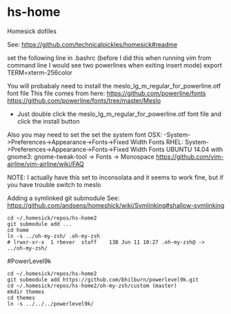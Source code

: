 # hs-home
Homesick dofiles

See: https://github.com/technicalpickles/homesick#readme


set the following line in .bashrc (before I did this when running vim from command line I would see two powerlines when exiting insert mode)
export TERM=xterm-256color

You will probabaly need to install the meslo_lg_m_regular_for_powerline.otf font file
This file comes from here: 
https://github.com/powerline/fonts
https://github.com/powerline/fonts/tree/master/Meslo

- Just double click the meslo_lg_m_regular_for_powerline.otf font file and click the install button

Also you may need to set the set the system font
OSX: -System->Preferences->Appearance->Fonts->Fixed Width Fonts
RHEL: System->Preferences->Appearance->Fonts->Fixed Width Fonts
UBUNTU 14.04 with gnome3: gnome-tweak-tool -> Fonts -> Monospace
https://github.com/vim-airline/vim-airline/wiki/FAQ

NOTE: I actually have this set to inconsolata and it seems to work fine, but if you have trouble switch to meslo


Adding a symlinked git submodule
See: https://github.com/andsens/homeshick/wiki/Symlinking#shallow-symlinking

```
cd ~/.homesick/repos/hs-home2
git submodule add ...
cd home
ln -s ../oh-my-zsh/ .oh-my-zsh
# lrwxr-xr-x  1 rbever  staff    13B Jun 11 10:27 .oh-my-zsh@ -> ../oh-my-zsh/
```

#PowerLevel9k
```
cd ~/.homesick/repos/hs-home2
git submodule add https://github.com/bhilburn/powerlevel9k.git
cd ~/.homesick/repos/hs-home2/oh-my-zsh/custom (master) 
mkdir themes
cd themes
ln -s ../../../powerlevel9k/
```



